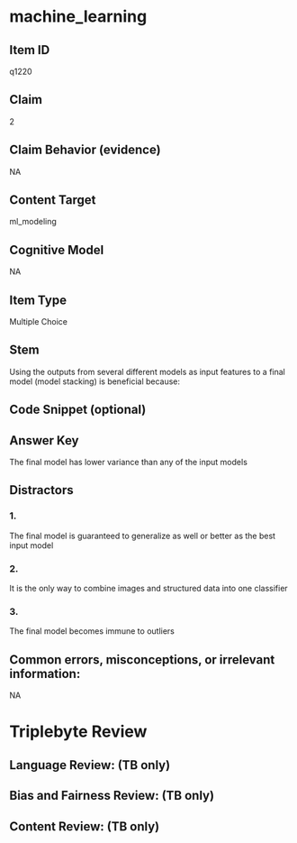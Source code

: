 # machine_learning

## Item ID
q1220

## Claim
2

## Claim Behavior (evidence)
NA

## Content Target
ml_modeling

## Cognitive Model
NA

## Item Type
Multiple Choice

## Stem
Using the outputs from several different models as input features to a final model (model stacking) is beneficial because:

## Code Snippet (optional)


## Answer Key
The final model has lower variance than any of the input models

## Distractors

### 1.
The final model is guaranteed to generalize as well or better as the best input model

### 2.
It is the only way to combine images and structured data into one classifier

### 3.
The final model becomes immune to outliers

## Common errors, misconceptions, or irrelevant information:
NA

# Triplebyte Review


## Language Review: (TB only)


## Bias and Fairness Review: (TB only)


## Content Review: (TB only)

